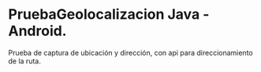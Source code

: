 # PruebaGeolocalizacion Java - Android.
Prueba de captura de ubicación y dirección, con api para direccionamiento de la ruta.
